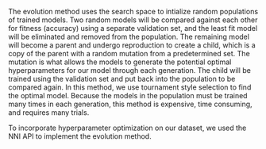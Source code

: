 The evolution method uses the search space to intialize random populations of trained models. Two random models will be compared against each other for fitness (accuracy) using a separate validation set, and the least fit model will be eliminated and removed from the population. The remaining model will become a parent and undergo reproduction to create a child, which is a copy of the parent with a random mutation from a predetermined set. The mutation is what allows the models to generate the potential optimal hyperparameters for our model through each generation. The child will be trained using the validation set and put back into the population to be compared again. In this method, we use tournament style selection to find the optimal model. Because the models in the population must be trained many times in each generation, this method is expensive, time consuming, and requires many trials.

To incorporate hyperparameter optimization on our dataset, we used the NNI API to implement the evolution method. 
